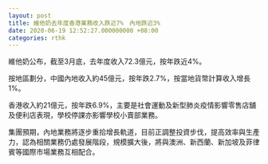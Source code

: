 ```yaml
---
layout: post
title: 維他奶去年度香港業務收入跌近7%　內地跌近3%
date: 2020-06-19 12:52:27.000000000 +08:00
categories: rthk
---
```


維他奶公布，截至3月底，去年度收入72.3億元，按年跌近4%。

按地區劃分，中國內地收入約45億元，按年跌2.7%，按當地貨幣計算收入增長1%。

香港收入約21億元，按年跌6.9%，主要是社會運動及新型肺炎疫情影響零售店舖及便利店表現，學校停課亦影響學校小賣部業務。

集團預期，內地業務將逐步重拾增長軌道，目前正調整投資步伐，提高效率與生產力，認為相關業務仍處發展階段，規模擴大後，將與澳洲、新西蘭、新加坡及菲律賓等國際市場業務互相配合。
